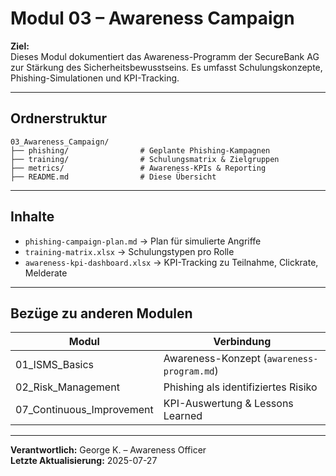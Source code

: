 # Modul 03 – Awareness Campaign

**Ziel:**  
Dieses Modul dokumentiert das Awareness-Programm der SecureBank AG zur Stärkung des Sicherheitsbewusstseins. Es umfasst Schulungskonzepte, Phishing-Simulationen und KPI-Tracking.

---

## Ordnerstruktur

```plaintext
03_Awareness_Campaign/
├── phishing/                # Geplante Phishing-Kampagnen
├── training/                # Schulungsmatrix & Zielgruppen
├── metrics/                 # Awareness-KPIs & Reporting
├── README.md                # Diese Übersicht
```

---

## Inhalte

- `phishing-campaign-plan.md` → Plan für simulierte Angriffe
- `training-matrix.xlsx` → Schulungstypen pro Rolle
- `awareness-kpi-dashboard.xlsx` → KPI-Tracking zu Teilnahme, Clickrate, Melderate

---

## Bezüge zu anderen Modulen

| Modul | Verbindung |
|-------|------------|
| 01_ISMS_Basics | Awareness-Konzept (`awareness-program.md`) |
| 02_Risk_Management | Phishing als identifiziertes Risiko |
| 07_Continuous_Improvement | KPI-Auswertung & Lessons Learned |

---

**Verantwortlich:** George K. – Awareness Officer  
**Letzte Aktualisierung:** 2025-07-27  
